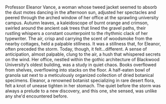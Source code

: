 Professor Eleanor Vance, a woman whose tweed jacket seemed to absorb the dust motes dancing in the afternoon sun, adjusted her spectacles and peered through the arched window of her office at the sprawling university campus.  Autumn leaves, a kaleidoscope of burnt orange and crimson, swirled around the ancient oak trees that lined the gravel paths, their rustling whispers a constant counterpoint to the rhythmic clack of her typewriter.  The air, crisp and carrying the scent of woodsmoke from the nearby cottages, held a palpable stillness.  It was a stillness that, for Eleanor, often preceded the storm.  Today, though, it felt…different.  A sense of anticipation, almost palpable, clung to the air, a hush that whispered secrets on the wind.  Her office, nestled within the gothic architecture of Blackwood University’s oldest building, was a study in quiet chaos.  Books overflowed from shelves, overflowing into stacks on the floor.  A half-eaten bowl of granola sat next to a meticulously organized collection of dried botanical specimens.  Eleanor, a renowned botanist specializing in rare desert flora, felt a knot of unease tighten in her stomach.  The quiet before the storm was always a prelude to a new discovery, and this one, she sensed, was unlike any she'd encountered before.
